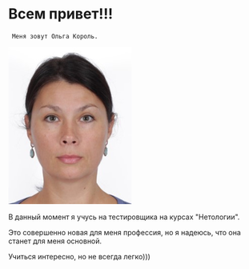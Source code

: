 # Всем привет!!! #

     Меня зовут Ольга Король.

![](мое%20фото.jpg)




 В данный момент я учусь на тестировщика на курсах "Нетологии".

 Это совершенно новая для меня профессия, но я надеюсь, что она станет для меня основной.

Учиться интересно, но не всегда легко)))




